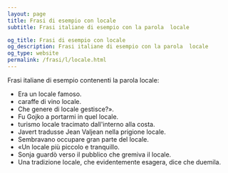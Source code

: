 ```yaml
---
layout: page
title: Frasi di esempio con locale 
subtitle: Frasi italiane di esempio con la parola  locale

og_title: Frasi di esempio con locale 
og_description: Frasi italiane di esempio con la parola  locale
og_type: website
permalink: /frasi/l/locale.html
---
```


Frasi italiane di esempio contenenti la parola locale:


- Era un locale famoso.
- caraffe di vino locale.
- Che genere di locale gestisce?».
- Fu Gojko a portarmi in quel locale.
- turismo locale tracimato dall'interno alla costa.
- Javert tradusse Jean Valjean nella prigione locale.
- Sembravano occupare gran parte del locale.
- «Un locale più piccolo e tranquillo.
- Sonja guardò verso il pubblico che gremiva il locale.
- Una tradizione locale, che evidentemente esagera, dice che duemila.
